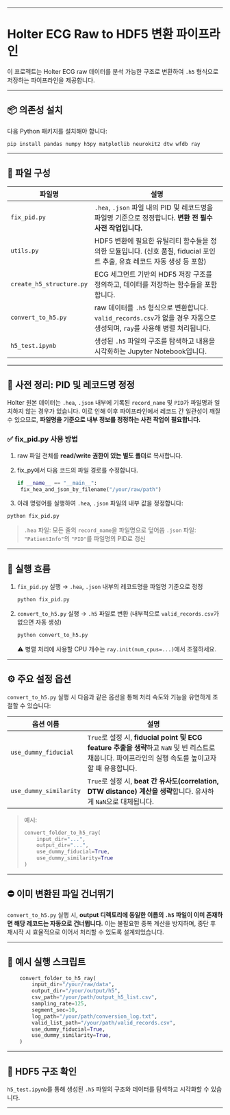 
---


# Holter ECG Raw to HDF5 변환 파이프라인

이 프로젝트는 Holter ECG raw 데이터를 분석 가능한 구조로 변환하여 `.h5` 형식으로 저장하는 파이프라인을 제공합니다.

---

## 📦 의존성 설치

다음 Python 패키지를 설치해야 합니다:

```
pip install pandas numpy h5py matplotlib neurokit2 dtw wfdb ray
````

---

## 📁 파일 구성

| 파일명                      | 설명                                                                                    |
| ------------------------ | ------------------------------------------------------------------------------------- |
| `fix_pid.py`             | `.hea`, `.json` 파일 내의 PID 및 레코드명을 파일명 기준으로 정정합니다. **변환 전 필수 사전 작업입니다.**               |
| `utils.py`               | HDF5 변환에 필요한 유틸리티 함수들을 정의한 모듈입니다. (신호 품질, fiducial 포인트 추출, 유효 레코드 자동 생성 등 포함)         |
| `create_h5_structure.py` | ECG 세그먼트 기반의 HDF5 저장 구조를 정의하고, 데이터를 저장하는 함수들을 포함합니다.                                  |
| `convert_to_h5.py`       | raw 데이터를 `.h5` 형식으로 변환합니다. `valid_records.csv`가 없을 경우 자동으로 생성되며, `ray`를 사용해 병렬 처리됩니다. |
| `h5_test.ipynb`          | 생성된 `.h5` 파일의 구조를 탐색하고 내용을 시각화하는 Jupyter Notebook입니다.                                 |

---

## 📌 사전 정리: PID 및 레코드명 정정

Holter 원본 데이터는 `.hea`, `.json` 내부에 기록된 `record_name` 및 `PID`가 파일명과 일치하지 않는 경우가 있습니다.
이로 인해 이후 파이프라인에서 레코드 간 일관성이 깨질 수 있으므로, **파일명을 기준으로 내부 정보를 정정하는 사전 작업이 필요합니다.**

### ✅ fix\_pid.py 사용 방법

1. raw 파일 전체를 **read/write 권한이 있는 별도 폴더**로 복사합니다.
2. fix\_py에서 다음 코드의 파일 경로를 수정합니다.

   ```python
   if __name__ == "__main__":
    fix_hea_and_json_by_filename("/your/raw/path")
   ```
   
3. 아래 명령어를 실행하여 `.hea`, `.json` 파일의 내부 값을 정정합니다:

```bash
python fix_pid.py
```

> `.hea` 파일: 모든 줄의 `record_name`을 파일명으로 덮어씀
> `.json` 파일: `"PatientInfo"`의 `"PID"`를 파일명의 PID로 갱신

---

## 🚀 실행 흐름

1. `fix_pid.py` 실행
   → `.hea`, `.json` 내부의 레코드명을 파일명 기준으로 정정

   ```bash
   python fix_pid.py
   ```

2. `convert_to_h5.py` 실행
   → `.h5` 파일로 변환 (내부적으로 `valid_records.csv`가 없으면 자동 생성)

   ```bash
   python convert_to_h5.py
   ```

   ⚠️ 병렬 처리에 사용할 CPU 개수는 `ray.init(num_cpus=...)`에서 조절하세요.

---

## ⚙️ 주요 설정 옵션

`convert_to_h5.py` 실행 시 다음과 같은 옵션을 통해 처리 속도와 기능을 유연하게 조절할 수 있습니다:

| 옵션 이름                  | 설명                                                                                                         |
| ---------------------- | ---------------------------------------------------------------------------------------------------------- |
| `use_dummy_fiducial`   | `True`로 설정 시, **fiducial point 및 ECG feature 추출을 생략**하고 `NaN` 및 빈 리스트로 채웁니다. 파이프라인의 실행 속도를 높이고자 할 때 유용합니다. |
| `use_dummy_similarity` | `True`로 설정 시, **beat 간 유사도(correlation, DTW distance) 계산을 생략**합니다. 유사하게 `NaN`으로 대체됩니다.                     |

> 예시:
>
> ```python
> convert_folder_to_h5_ray(
>     input_dir="...",
>     output_dir="...",
>     use_dummy_fiducial=True,
>     use_dummy_similarity=True
> )
> ```

---

## ⛔️ 이미 변환된 파일 건너뛰기

`convert_to_h5.py` 실행 시, **output 디렉토리에 동일한 이름의 `.h5` 파일이 이미 존재하면 해당 레코드는 자동으로 건너뜁니다.**
이는 불필요한 중복 계산을 방지하며, 중단 후 재시작 시 효율적으로 이어서 처리할 수 있도록 설계되었습니다.

---

## 🔄 예시 실행 스크립트

```python
    convert_folder_to_h5_ray(
        input_dir="/your/raw/data",
        output_dir="/your/output/h5",
        csv_path="/your/path/output_h5_list.csv",
        sampling_rate=125,
        segment_sec=10,
        log_path="/your/path/conversion_log.txt",
        valid_list_path="/your/path/valid_records.csv",
        use_dummy_fiducial=True,
        use_dummy_similarity=True,
    )

```

---

## 🧪 HDF5 구조 확인

`h5_test.ipynb`를 통해 생성된 `.h5` 파일의 구조와 데이터를 탐색하고 시각화할 수 있습니다.


---

